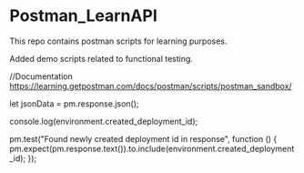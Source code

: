 # Postman_LearnAPI
This repo contains postman scripts for learning purposes.

Added demo scripts related to functional testing.

//Documentation 
https://learning.getpostman.com/docs/postman/scripts/postman_sandbox/

 let jsonData = pm.response.json();
 
 console.log(environment.created_deployment_id);
 
pm.test("Found newly created deployment id in response", function () {
    pm.expect(pm.response.text()).to.include(environment.created_deployment_id);
});

